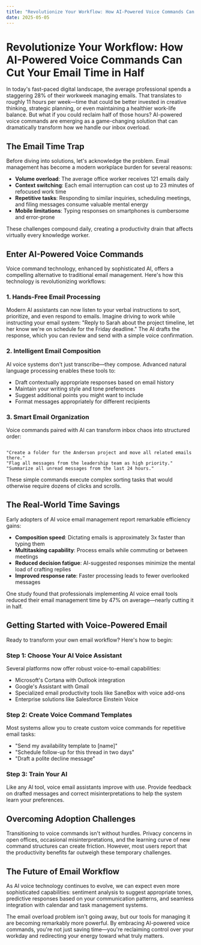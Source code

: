 ```yaml
---
title: "Revolutionize Your Workflow: How AI-Powered Voice Commands Can Cut Your Email Time in Half"
date: 2025-05-05
---
```

# Revolutionize Your Workflow: How AI-Powered Voice Commands Can Cut Your Email Time in Half

In today's fast-paced digital landscape, the average professional spends a staggering 28% of their workweek managing emails. That translates to roughly 11 hours per week—time that could be better invested in creative thinking, strategic planning, or even maintaining a healthier work-life balance. But what if you could reclaim half of those hours? AI-powered voice commands are emerging as a game-changing solution that can dramatically transform how we handle our inbox overload.

## The Email Time Trap

Before diving into solutions, let's acknowledge the problem. Email management has become a modern workplace burden for several reasons:

- **Volume overload**: The average office worker receives 121 emails daily
- **Context switching**: Each email interruption can cost up to 23 minutes of refocused work time
- **Repetitive tasks**: Responding to similar inquiries, scheduling meetings, and filing messages consume valuable mental energy
- **Mobile limitations**: Typing responses on smartphones is cumbersome and error-prone

These challenges compound daily, creating a productivity drain that affects virtually every knowledge worker.

## Enter AI-Powered Voice Commands

Voice command technology, enhanced by sophisticated AI, offers a compelling alternative to traditional email management. Here's how this technology is revolutionizing workflows:

### 1. Hands-Free Email Processing

Modern AI assistants can now listen to your verbal instructions to sort, prioritize, and even respond to emails. Imagine driving to work while instructing your email system: "Reply to Sarah about the project timeline, let her know we're on schedule for the Friday deadline." The AI drafts the response, which you can review and send with a simple voice confirmation.

### 2. Intelligent Email Composition

AI voice systems don't just transcribe—they compose. Advanced natural language processing enables these tools to:

- Draft contextually appropriate responses based on email history
- Maintain your writing style and tone preferences
- Suggest additional points you might want to include
- Format messages appropriately for different recipients

### 3. Smart Email Organization

Voice commands paired with AI can transform inbox chaos into structured order:

```

"Create a folder for the Anderson project and move all related emails there."
"Flag all messages from the leadership team as high priority."
"Summarize all unread messages from the last 24 hours."

```

These simple commands execute complex sorting tasks that would otherwise require dozens of clicks and scrolls.

## The Real-World Time Savings

Early adopters of AI voice email management report remarkable efficiency gains:

- **Composition speed**: Dictating emails is approximately 3x faster than typing them
- **Multitasking capability**: Process emails while commuting or between meetings
- **Reduced decision fatigue**: AI-suggested responses minimize the mental load of crafting replies
- **Improved response rate**: Faster processing leads to fewer overlooked messages

One study found that professionals implementing AI voice email tools reduced their email management time by 47% on average—nearly cutting it in half.

## Getting Started with Voice-Powered Email

Ready to transform your own email workflow? Here's how to begin:

### Step 1: Choose Your AI Voice Assistant

Several platforms now offer robust voice-to-email capabilities:

- Microsoft's Cortana with Outlook integration
- Google's Assistant with Gmail
- Specialized email productivity tools like SaneBox with voice add-ons
- Enterprise solutions like Salesforce Einstein Voice

### Step 2: Create Voice Command Templates

Most systems allow you to create custom voice commands for repetitive email tasks:

- "Send my availability template to [name]"
- "Schedule follow-up for this thread in two days"
- "Draft a polite decline message"

### Step 3: Train Your AI

Like any AI tool, voice email assistants improve with use. Provide feedback on drafted messages and correct misinterpretations to help the system learn your preferences.

## Overcoming Adoption Challenges

Transitioning to voice commands isn't without hurdles. Privacy concerns in open offices, occasional misinterpretations, and the learning curve of new command structures can create friction. However, most users report that the productivity benefits far outweigh these temporary challenges.

## The Future of Email Workflow

As AI voice technology continues to evolve, we can expect even more sophisticated capabilities: sentiment analysis to suggest appropriate tones, predictive responses based on your communication patterns, and seamless integration with calendar and task management systems.

The email overload problem isn't going away, but our tools for managing it are becoming remarkably more powerful. By embracing AI-powered voice commands, you're not just saving time—you're reclaiming control over your workday and redirecting your energy toward what truly matters.

```

```
